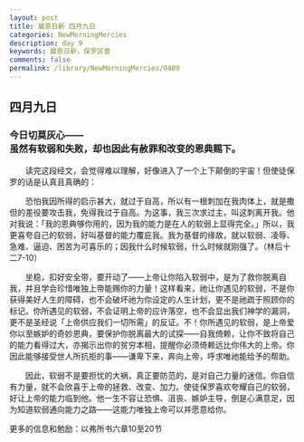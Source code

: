 ```yaml
---
layout: post
title: 晨恩日新 四月九日
categories: NewMorningMercies
description: day 9
keywords: 晨恩日新，保罗区普
comments: false
permalink: /library/NewMorningMercies/0409
---
```


## 四月九日

### 今日切莫灰心—— <br> 虽然有软弱和失败，却也因此有赦罪和改变的恩典赐下。


&emsp;&emsp;读完这段经文，会觉得难以理解，好像进入了一个上下颠倒的宇宙！但使徒保罗的话是认真且真确的：

&emsp;&emsp;恐怕我因所得的启示甚大，就过于自高，所以有一根刺加在我肉体上，就是撒但的差役要攻击我，免得我过于自高。为这事，我三次求过主，叫这刺离开我。他对我说：「我的恩典够你用的，因为我的能力是在人的软弱上显得完全。」所以，我更喜夸自己的软弱，好叫基督的能力覆庇我。我为基督的缘故，就以软弱、凌辱、急难、逼迫、困苦为可喜乐的；因我什么时候软弱，什么时候就刚强了。（林后十二7-10）

&emsp;&emsp;坐稳，扣好安全带，要开动了——上帝让你陷入软弱中，是为了救你脱离自我，并且学会珍惜唯独上帝能赐你的力量！这样看来，祂让你遇见的软弱，不是你获得美好人生的障碍，也不会破坏祂为你设定的人生计划，更不是祂疏于照顾你的标记。你所遇见的软弱，不会证明上帝的应许落空，也不会显出我们神学的漏洞，更不是圣经说「上帝供应我们一切所需」的反证。不！你所遇见的软弱，是上帝爱你以至嫉妒的奇妙恩典，要保护你脱离最大的试探——自我倚赖，让你不致将自己的能力看得过大，亦揭示出你的贫穷本相，提醒你必须倚赖远比你伟大的上帝。你因此能够接受世人所抗拒的事——谦卑下来，奔向上帝，呼求唯祂能给予的帮助。

&emsp;&emsp;因此，软弱不是要担忧的大祸，真正要防范的，是对自己力量的迷信。你自信有力量，就不会欣喜于上帝的拯救、改变、加力。使徒保罗喜欢夸耀自己的软弱，好让上帝的能力临到他。他一生不容让恐惧、沮丧、嫉妒主导，倒是心满意足，因为知道软弱通向能力之路——这能力唯独上帝可以并愿意给你。

更多的信息和勉励：以弗所书六章10至20节